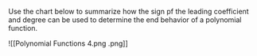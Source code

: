 Use the chart below to summarize how the sign pf the leading coefficient and degree can be used to determine the end behavior of a polynomial function.

![[Polynomial Functions 4.png .png]]